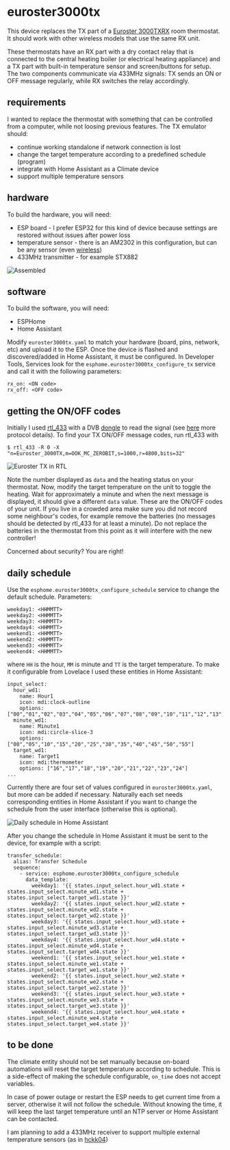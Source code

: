 # euroster3000tx

This device replaces the TX part of a [Euroster 3000TXRX](https://www.euroster.pl/en/produkty/room-thermostats/programmable/euroster-3000txrx/269) room thermostat. It should work with other wireless models that use the same RX unit.

These thermostats have an RX part with a dry contact relay that is connected to the central heating boiler (or electrical heating appliance) and a TX part with built-in temperature sensor and screen/buttons for setup. The two components communicate via 433MHz signals: TX sends an ON or OFF message regularly, while RX switches the relay accordingly.

## requirements
I wanted to replace the thermostat with something that can be controlled from a computer, while not loosing previous features. The TX emulator should:
- continue working standalone if network connection is lost
- change the target temperature according to a predefined schedule (program)
- integrate with Home Assistant as a Climate device
- support multiple temperature sensors

## hardware
To build the hardware, you will need:
- ESP board - I prefer ESP32 for this kind of device because settings are restored without issues after power loss 
- temperature sensor - there is an AM2302 in this configuration, but can be any sensor (even [wireless](https://github.com/rp3tya/esp4home/blob/master/esphome/hckk04.README.md))
- 433MHz transmitter - for example STX882

![Assembled](https://github.com/rp3tya/esp4home/raw/master/esphome/euroster3000tx.jpg)

## software
To build the software, you will need:
- ESPHome
- Home Assistant

Modify `euroster3000tx.yaml` to match your hardware (board, pins, network, etc) and upload it to the ESP. Once the device is flashed and discovered/added in Home Assistant, it must be configured. In Developer Tools, Services look for the `esphome.euroster3000tx_configure_tx` service and call it with the following parameters:
```
rx_on: <ON code>
rx_off: <OFF code>
```

## getting the ON/OFF codes
Initially I used [rtl_433](https://github.com/merbanan/rtl_433) with a DVB [dongle](https://www.rtl-sdr.com/product/rtl-sdr-blog-v3-r820t2-rtl2832u-1ppm-tcxo-sma-software-defined-radio-dongle-only/) to read the signal (see [here](https://github.com/merbanan/rtl_433_tests/tree/master/tests/euroster/3000tx/01) more protocol details). To find your TX ON/OFF message codes, run rtl_433 with

```$ rtl_433 -R 0 -X "n=Euroster_3000TX,m=OOK_MC_ZEROBIT,s=1000,r=4800,bits=32"```

![Euroster TX in RTL](https://github.com/rp3tya/esp4home/raw/master/esphome/euroster3000tx.rtl.png)

Note the number displayed as `data` and the heating status on your thermostat. Now, modify the target temperature on the unit to toggle the heating. Wait for approximately a minute and when the next message is displayed, it should give a different `data` value. These are the ON/OFF codes of your unit. If you live in a crowded area make sure you did not record some neighbour's codes, for example remove the batteries (no messages should be detected by rtl_433 for at least a minute). Do not replace the batteries in the thermostat from this point as it will interfere with the new controller!

Concerned about security? You are right!

## daily schedule
Use the `esphome.euroster3000tx_configure_schedule` service to change the default schedule. Parameters:
```
weekday1: <HHMMTT>
weekday2: <HHMMTT>
weekday3: <HHMMTT>
weekday4: <HHMMTT>
weekend1: <HHMMTT>
weekend2: <HHMMTT>
weekend3: <HHMMTT>
weekend4: <HHMMTT>
```
where `HH` is the hour, `MM` is minute and `TT` is the target temperature. To make it configurable from Lovelace I used these entities in Home Assistant:
```
input_select:
  hour_wd1:
    name: Hour1
    icon: mdi:clock-outline
    options: ["00","01","02","03","04","05","06","07","08","09","10","11","12","13","14","15","16","17","18","19","20","21","22","23"]
  minute_wd1:
    name: Minute1
    icon: mdi:circle-slice-3
    options: ["00","05","10","15","20","25","30","35","40","45","50","55"]
  target_wd1:
    name: Target1
    icon: mdi:thermometer
    options: ["16","17","18","19","20","21","22","23","24"]
...
```

Currently there are four set of values configured in `euroster3000tx.yaml`, but more can be added if necessary. Naturally each set needs corresponding entities in Home Assistant if you want to change the schedule from the user interface (otherwise this is optional).

![Daily schedule in Home Assistant](https://github.com/rp3tya/esp4home/raw/master/esphome/euroster3000tx.schedule.png)

After you change the schedule in Home Assistant it must be sent to the device, for example with a script:

```
transfer_schedule:
  alias: Transfer Schedule
  sequence:
    - service: esphome.euroster3000tx_configure_schedule
      data_template:
        weekday1: '{{ states.input_select.hour_wd1.state + states.input_select.minute_wd1.state + states.input_select.target_wd1.state }}'
        weekday2: '{{ states.input_select.hour_wd2.state + states.input_select.minute_wd2.state + states.input_select.target_wd2.state }}'
        weekday3: '{{ states.input_select.hour_wd3.state + states.input_select.minute_wd3.state + states.input_select.target_wd3.state }}'
        weekday4: '{{ states.input_select.hour_wd4.state + states.input_select.minute_wd4.state + states.input_select.target_wd4.state }}'
        weekend1: '{{ states.input_select.hour_we1.state + states.input_select.minute_we1.state + states.input_select.target_we1.state }}'
        weekend2: '{{ states.input_select.hour_we2.state + states.input_select.minute_we2.state + states.input_select.target_we2.state }}'
        weekend3: '{{ states.input_select.hour_we3.state + states.input_select.minute_we3.state + states.input_select.target_we3.state }}'
        weekend4: '{{ states.input_select.hour_we4.state + states.input_select.minute_we4.state + states.input_select.target_we4.state }}'
```

## to be done

The climate entity should not be set manually because on-board automations will reset the target temperature according to schedule. This is a side-effect of making the schedule configurable, `on_time` does not accept variables.

In case of power outage or restart the ESP needs to get current time from a server, otherwise it will not follow the schedule. Without knowing the time, it will keep the last target temperature until an NTP server or Home Assistant can be contacted.

I am planning to add a 433MHz receiver to support multiple external temperature sensors (as in [hckk04](https://github.com/rp3tya/esp4home/blob/master/esphome/hckk04.README.md))


